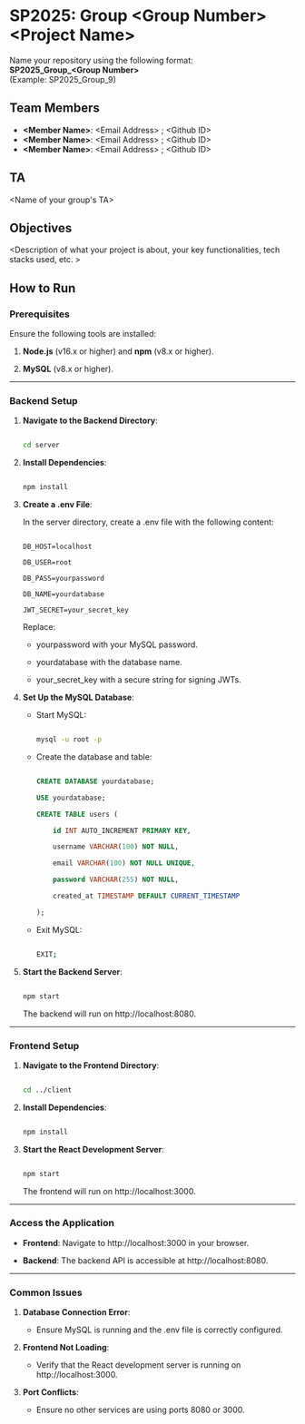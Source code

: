 # SP2025: Group &lt;Group Number&gt; &lt;Project Name&gt;

Name your repository using the following format:  
**SP2025_Group_&lt;Group Number&gt;**  
(Example: SP2025_Group_9)

## Team Members
- **&lt;Member Name&gt;**: &lt;Email Address&gt; ; &lt;Github ID&gt;
- **&lt;Member Name&gt;**: &lt;Email Address&gt; ; &lt;Github ID&gt;
- **&lt;Member Name&gt;**: &lt;Email Address&gt; ; &lt;Github ID&gt;

## TA
&lt;Name of your group's TA&gt;

## Objectives
&lt;Description of what your project is about, your key functionalities, tech stacks used, etc. &gt;

## How to Run
### Prerequisites

Ensure the following tools are installed:

1. **Node.js** (v16.x or higher) and **npm** (v8.x or higher).

2. **MySQL** (v8.x or higher).

---

### Backend Setup

1. **Navigate to the Backend Directory**:

   ```bash

   cd server

   ```

2. **Install Dependencies**:

   ```bash

   npm install

   ```

3. **Create a .env File**:

   In the server directory, create a .env file with the following content:

   ```

   DB_HOST=localhost

   DB_USER=root

   DB_PASS=yourpassword

   DB_NAME=yourdatabase

   JWT_SECRET=your_secret_key

   ```

   Replace:

   - yourpassword with your MySQL password.

   - yourdatabase with the database name.

   - your_secret_key with a secure string for signing JWTs.

4. **Set Up the MySQL Database**:

   - Start MySQL:

     ```bash

     mysql -u root -p

     ```

   - Create the database and table:

     ```sql

     CREATE DATABASE yourdatabase;

     USE yourdatabase;

     CREATE TABLE users (

         id INT AUTO_INCREMENT PRIMARY KEY,

         username VARCHAR(100) NOT NULL,

         email VARCHAR(100) NOT NULL UNIQUE,

         password VARCHAR(255) NOT NULL,

         created_at TIMESTAMP DEFAULT CURRENT_TIMESTAMP

     );

     ```

   - Exit MySQL:

     ```bash

     EXIT;

     ```

5. **Start the Backend Server**:

   ```bash

   npm start

   ```

   The backend will run on http://localhost:8080.

---

### Frontend Setup

1. **Navigate to the Frontend Directory**:

   ```bash

   cd ../client

   ```

2. **Install Dependencies**:

   ```bash

   npm install

   ```

3. **Start the React Development Server**:

   ```bash

   npm start

   ```

   The frontend will run on http://localhost:3000.

---

### Access the Application

- **Frontend**: Navigate to http://localhost:3000 in your browser.

- **Backend**: The backend API is accessible at http://localhost:8080.

---

### Common Issues

1. **Database Connection Error**:

   - Ensure MySQL is running and the .env file is correctly configured.

2. **Frontend Not Loading**:

   - Verify that the React development server is running on http://localhost:3000.

3. **Port Conflicts**:

   - Ensure no other services are using ports 8080 or 3000.

``` 
